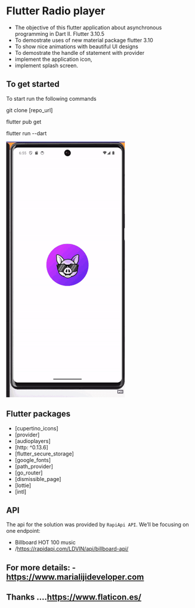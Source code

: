 # Flutter Radio player

- The objective of this flutter application about asynchronous programming in Dart II. Flutter 3.10.5
- To demostrate uses of new material package flutter 3.10
- To show nice animations with beautiful UI designs
- To demostrate the handle of statement with provider
- implement the application icon,
- implement splash screen.

## To get started 
To start run the following commands 

git clone [repo_url]

flutter pub get

flutter run --dart


![](assets/radio_player2.gif)

## Flutter packages
- [cupertino_icons]
- [provider]
- [audioplayers]
- [http: ^0.13.6]
- [flutter_secure_storage] 
- [google_fonts]
- [path_provider]
- [go_router]
- [dismissible_page]
- [lottie]
- [intl]

## API 
The api for the solution was provided by `RapiApi API`.
We’ll be focusing on one endpoint:
  - Billboard HOT 100 music
  -  /https://rapidapi.com/LDVIN/api/billboard-api/


## For more details: - https://www.marialijideveloper.com
## Thanks ....https://www.flaticon.es/
